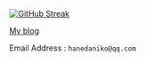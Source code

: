 [![GitHub Streak](https://github-readme-streak-stats.herokuapp.com/?user=HaneDaniko)](https://git.io/streak-stats)

[My blog](https://cnblogs.com/HaneDaCafe)

Email Address : `hanedaniko@qq.com`

